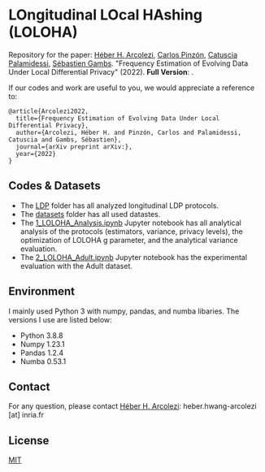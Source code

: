 # LOngitudinal LOcal HAshing (LOLOHA)
Repository for the paper: [Héber H. Arcolezi](https://hharcolezi.github.io/), [Carlos Pinzón](https://www.caph.info/), [Catuscia Palamidessi](http://www.lix.polytechnique.fr/Labo/Catuscia.Palamidessi/), [Sébastien Gambs](https://sebastiengambs.openum.ca/). "Frequency Estimation of Evolving Data Under Local Differential Privacy" (2022). **Full Version**: .

If our codes and work are useful to you, we would appreciate a reference to:

```
@article{Arcolezi2022,
  title={Frequency Estimation of Evolving Data Under Local Differential Privacy},
  author={Arcolezi, Héber H. and Pinzón, Carlos and Palamidessi, Catuscia and Gambs, Sébastien},
  journal={arXiv preprint arXiv:},
  year={2022}
}
```

## Codes & Datasets

- The [LDP](https://github.com/hharcolezi/LOLOHA/tree/main/LDP) folder has all analyzed longitudinal LDP protocols.
- The [datasets](https://github.com/hharcolezi/LOLOHA/tree/main/datasets) folder has all used datastes.
- The [1_LOLOHA_Analysis.ipynb](https://github.com/hharcolezi/LOLOHA/blob/main/1_LOLOHA_Analysis.ipynb) Jupyter notebook has all analytical analysis of the protocols (estimators, variance, privacy levels), the optimization of LOLOHA g parameter, and the analytical variance evaluation.
- The [2_LOLOHA_Adult.ipynb](https://github.com/hharcolezi/LOLOHA/blob/main/2_LOLOHA_Adult.ipynb) Jupyter notebook has the experimental evaluation with the Adult dataset.

## Environment
I mainly used Python 3 with numpy, pandas, and numba libaries. The versions I use are listed below:

- Python 3.8.8
- Numpy 1.23.1
- Pandas 1.2.4
- Numba 0.53.1

## Contact
For any question, please contact [Héber H. Arcolezi](https://hharcolezi.github.io/): heber.hwang-arcolezi [at] inria.fr

## License
[MIT](https://github.com/hharcolezi/LOLOHA/blob/main/LICENSE)
